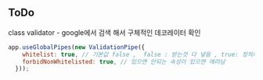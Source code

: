 ## ToDo
class validator  - google에서 검색 해서 구체적인 데코레이터 확인

```js
app.useGlobalPipes(new ValidationPipe({
    whitelist: true, // 기본값 false ,  false : 받는것 다 넣음 , true: 정의하지 않은건 걸러 줌
    forbidNonWhitelisted: true, // 있으면 안되는 속성이 있으면 에러남
  }));
```